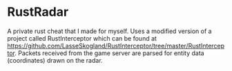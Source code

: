 # RustRadar
A private rust cheat that I made for myself. Uses a modified version of a project called RustInterceptor which can be found at https://github.com/LasseSkogland/RustInterceptor/tree/master/RustInterceptor. Packets received from the game server are parsed for entity data (coordinates) drawn on the radar.

